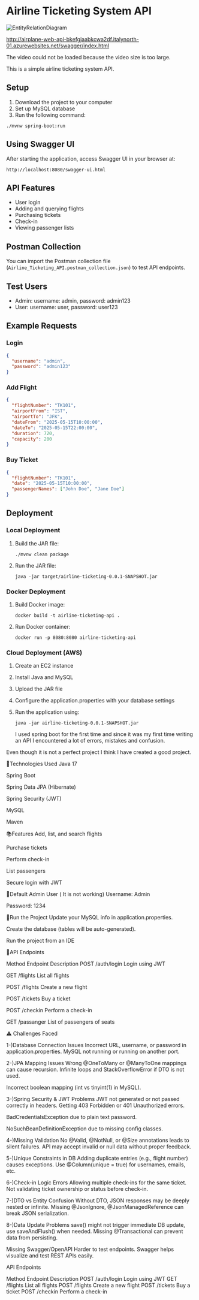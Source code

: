 # Airline Ticketing System API


![EntityRelationDiagram](https://github.com/user-attachments/assets/85a6c3f9-9231-4ee8-af5f-588188b67064)

http://airplane-web-api-bkefgjaabkcwa2df.italynorth-01.azurewebsites.net/swagger/index.html

The video could not be loaded because the video size is too large.



This is a simple airline ticketing system API.

## Setup

1. Download the project to your computer
2. Set up MySQL database
3. Run the following command:

```
./mvnw spring-boot:run
```

## Using Swagger UI

After starting the application, access Swagger UI in your browser at:

```
http://localhost:8080/swagger-ui.html
```

## API Features

- User login
- Adding and querying flights
- Purchasing tickets
- Check-in
- Viewing passenger lists

## Postman Collection

You can import the Postman collection file (`Airline_Ticketing_API.postman_collection.json`) to test API endpoints.

## Test Users

- Admin: username: admin, password: admin123
- User: username: user, password: user123

## Example Requests

### Login
```json
{
  "username": "admin",
  "password": "admin123"
}
```

### Add Flight
```json
{
  "flightNumber": "TK101",
  "airportFrom": "IST",
  "airportTo": "JFK",
  "dateFrom": "2025-05-15T10:00:00",
  "dateTo": "2025-05-15T22:00:00",
  "duration": 720,
  "capacity": 200
}
```

### Buy Ticket
```json
{
  "flightNumber": "TK101",
  "date": "2025-05-15T10:00:00",
  "passengerNames": ["John Doe", "Jane Doe"]
}
```

## Deployment

### Local Deployment
1. Build the JAR file:
   ```
   ./mvnw clean package
   ```
2. Run the JAR file:
   ```
   java -jar target/airline-ticketing-0.0.1-SNAPSHOT.jar
   ```

### Docker Deployment
1. Build Docker image:
   ```
   docker build -t airline-ticketing-api .
   ```
2. Run Docker container:
   ```
   docker run -p 8080:8080 airline-ticketing-api
   ```

### Cloud Deployment (AWS)
1. Create an EC2 instance
2. Install Java and MySQL
3. Upload the JAR file
4. Configure the application.properties with your database settings
5. Run the application using:
   ```
   java -jar airline-ticketing-0.0.1-SNAPSHOT.jar
   ```

   I used spring boot for the first time and since it was my first time writing an API I encountered a lot of errors, mistakes and confusion.

Even though it is not a perfect project I think I have created a good project.

🔧Technologies Used Java 17

Spring Boot

Spring Data JPA (Hibernate)

Spring Security (JWT)

MySQL

Maven

📚Features Add, list, and search flights

Purchase tickets

Perform check-in

List passengers

Secure login with JWT

🔐Default Admin User ( It is not working) Username: Admin

Password: 1234

🚀Run the Project Update your MySQL info in application.properties.

Create the database (tables will be auto-generated).

Run the project from an IDE

📁API Endpoints

Method Endpoint Description POST /auth/login Login using JWT

GET /flights List all flights

POST /flights Create a new flight

POST /tickets Buy a ticket

POST /checkin Perform a check-in

GET /passanger List of passengers of seats

⚠️ Challenges Faced

1-)Database Connection Issues Incorrect URL, username, or password in application.properties.
MySQL not running or running on another port.

2-)JPA Mapping Issues Wrong @OneToMany or @ManyToOne mappings can cause recursion.
Infinite loops and StackOverflowError if DTO is not used.

Incorrect boolean mapping (int vs tinyint(1) in MySQL).

3-)Spring Security & JWT Problems JWT not generated or not passed correctly in headers.
Getting 403 Forbidden or 401 Unauthorized errors.

BadCredentialsException due to plain text password.

NoSuchBeanDefinitionException due to missing config classes.

4-)Missing Validation No @Valid, @NotNull, or @Size annotations leads to silent failures.
API may accept invalid or null data without proper feedback.

5-)Unique Constraints in DB Adding duplicate entries (e.g., flight number) causes exceptions.
Use @Column(unique = true) for usernames, emails, etc.

6-)Check-in Logic Errors Allowing multiple check-ins for the same ticket.
Not validating ticket ownership or status before check-in.

7-)DTO vs Entity Confusion Without DTO, JSON responses may be deeply nested or infinite.
Missing @JsonIgnore, @JsonManagedReference can break JSON serialization.

8-)Data Update Problems save() might not trigger immediate DB update, use saveAndFlush() when needed.
Missing @Transactional can prevent data from persisting.

Missing Swagger/OpenAPI Harder to test endpoints.
Swagger helps visualize and test REST APIs easily.

API Endpoints

Method Endpoint Description POST /auth/login Login using JWT GET /flights List all flights POST /flights Create a new flight POST /tickets Buy a ticket POST /checkin Perform a check-in
